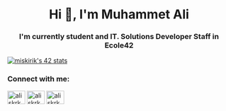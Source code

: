 <h1 align="center">Hi 👋, I'm Muhammet Ali</h1>
<h3 align="center">I'm currently student and IT. Solutions Developer Staff in Ecole42</h3>

[![miskirik's 42 stats](https://badge.mediaplus.ma/colorfulwaves/miskirik?1337Badge=off&UM6P=off)](https://github.com/miskirik)


<h3 align="left">Connect with me:</h3>
<p align="left">
<a href="https://twitter.com/aliskrk" target="blank"><img align="center" src="https://raw.githubusercontent.com/rahuldkjain/github-profile-readme-generator/master/src/images/icons/Social/twitter.svg" alt="aliskrk" height="30" width="40" /></a>
<a href="https://linkedin.com/in/aliskrk" target="blank"><img align="center" src="https://raw.githubusercontent.com/rahuldkjain/github-profile-readme-generator/master/src/images/icons/Social/linked-in-alt.svg" alt="aliskrk" height="30" width="40" /></a>
<a href="https://instagram.com/_miskirik" target="blank"><img align="center" src="https://raw.githubusercontent.com/rahuldkjain/github-profile-readme-generator/master/src/images/icons/Social/instagram.svg" alt="aliskrk2" height="30" width="40" /></a>
</p>
